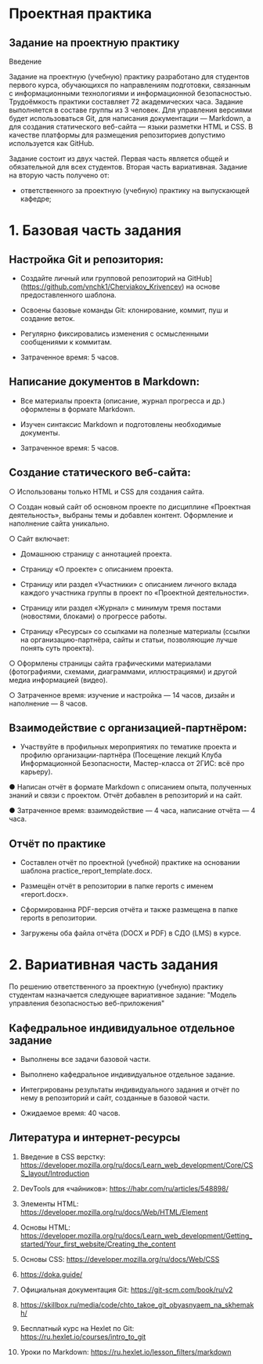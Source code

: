 # Проектная практика

## Задание на проектную практику

Введение

Задание на проектную (учебную) практику разработано для студентов первого курса, обучающихся по направлениям подготовки, связанным с информационными технологиями и информационной безопасностью. Трудоёмкость практики составляет 72 академических часа. Задание выполняется в составе группы из 3 человек. Для управления версиями будет использоваться Git, для написания документации — Markdown, а для создания статического веб-сайта — языки разметки HTML и CSS. В качестве платформы для размещения репозиториев допустимо используется как GitHub.

Задание состоит из двух частей. Первая часть является общей и обязательной для всех студентов. Вторая часть вариативная. Задание на вторую часть получено от:

 - ответственного за проектную (учебную) практику на выпускающей кафедре;

# 1. Базовая часть задания

## Настройка Git и репозитория:

 - Создайте личный или групповой репозиторий на GitHub](https://github.com/vnchk1/Cherviakov_Krivencev) на основе предоставленного шаблона.

 - Освоены базовые команды Git: клонирование, коммит, пуш и создание веток.

 - Регулярно фиксировались изменения с осмысленными сообщениями к коммитам.

 - Затраченное время: 5 часов.

## Написание документов в Markdown:

 - Все материалы проекта (описание, журнал прогресса и др.) оформлены в формате Markdown.

 - Изучен синтаксис Markdown и подготовлены необходимые документы.

 - Затраченное время: 5 часов.

## Создание статического веб-сайта:

 ○ Использованы только HTML и CSS для создания сайта.

 ○ Создан новый сайт об основном проекте по дисциплине «Проектная деятельность», выбраны темы и добавлен контент. Оформление и наполнение сайта уникально.

 ○ Сайт включает:

 - Домашнюю страницу с аннотацией проекта.

 - Страницу «О проекте» с описанием проекта.

 - Страницу или раздел «Участники» с описанием личного вклада каждого участника группы в проект по «Проектной деятельности».

 - Страницу или раздел «Журнал» с минимум тремя постами (новостями, блоками) о прогрессе работы.

 - Страницу «Ресурсы» со ссылками на полезные материалы (ссылки на организацию-партнёра, сайты и статьи, позволяющие лучше понять суть проекта).

 ○ Оформлены страницы сайта графическими материалами (фотографиями, схемами, диаграммами, иллюстрациями) и другой медиа информацией (видео).

 ○ Затраченное время: изучение и настройка — 14 часов, дизайн и наполнение — 8 часов.

## Взаимодействие с организацией-партнёром:

 - Участвуйте в профильных мероприятиях по тематике проекта и профилю организации-партнёра (Посещение лекций Клуба Информационной Безопасности, Мастер-класса от 2ГИС: всё про карьеру).

 ● Написан отчёт в формате Markdown с описанием опыта, полученных знаний и связи с проектом. Отчёт добавлен в репозиторий и на сайт.

 ● Затраченное время: взаимодействие — 4 часа, написание отчёта — 4 часа.

 ## Отчёт по практике

 - Составлен отчёт по проектной (учебной) практике на основании шаблона practice_report_template.docx.

 - Размещён отчёт в репозитории в папке reports с именем «report.docx».

 - Сформированна PDF-версия отчёта и также размещена в папке reports в репозитории.

 - Загружены оба файла отчёта (DOCX и PDF) в СДО (LMS) в курсе.

# 2. Вариативная часть задания

По решению ответственного за проектную (учебную) практику студентам назначается следующее вариативное задание: "Модель управления безопасностью веб-приложения"

## Кафедральное индивидуальное отдельное задание

 - Выполнены все задачи базовой части.

 - Выполнено кафедральное индивидуальное отдельное задание.

 - Интегрированы результаты индивидуального задания и отчёт по нему в репозиторий и сайт, созданные в базовой части.

 - Ожидаемое время: 40 часов.

## Литература и интернет-ресурсы

1) Введение в CSS верстку: https://developer.mozilla.org/ru/docs/Learn_web_development/Core/CSS_layout/Introduction

2) DevTools для «чайников»: https://habr.com/ru/articles/548898/

3) Элементы HTML: https://developer.mozilla.org/ru/docs/Web/HTML/Element

4) Основы HTML: https://developer.mozilla.org/ru/docs/Learn_web_development/Getting_started/Your_first_website/Creating_the_content

5) Основы CSS: https://developer.mozilla.org/ru/docs/Web/CSS

6) https://doka.guide/

7) Официальная документация Git: https://git-scm.com/book/ru/v2

8) https://skillbox.ru/media/code/chto_takoe_git_obyasnyaem_na_skhemakh/

9) Бесплатный курс на Hexlet по Git: https://ru.hexlet.io/courses/intro_to_git

10) Уроки по Markdown: https://ru.hexlet.io/lesson_filters/markdown












